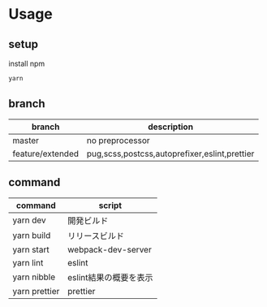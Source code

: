 # Usage

## setup

install npm

```sh
yarn
```

## branch

|      branch      |                  description                  |
| ---------------- | --------------------------------------------- |
| master           | no preprocessor                               |
| feature/extended | pug,scss,postcss,autoprefixer,eslint,prettier |


## command

|    command    |         script         |
| ------------- | ---------------------- |
| yarn dev      | 開発ビルド             |
| yarn build    | リリースビルド         |
| yarn start    | webpack-dev-server     |
| yarn lint     | eslint                 |
| yarn nibble   | eslint結果の概要を表示 |
| yarn prettier | prettier               |